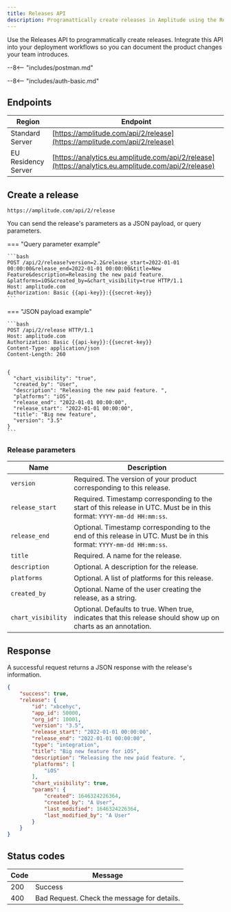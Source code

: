 ```yaml
---
title: Releases API
description: Programattically create releases in Amplitude using the Releases API.
---
```


Use the Releases API to programmatically create releases. Integrate this API into your deployment workflows so you can document the product changes your team introduces.

--8<-- "includes/postman.md"

--8<-- "includes/auth-basic.md"

## Endpoints

| Region | Endpoint |
| --- | --- |
| Standard Server | [https://amplitude.com/api/2/release](https://amplitude.com/api/2/release) |
| EU Residency Server | [https://analytics.eu.amplitude.com/api/2/release](https://analytics.eu.amplitude.com/api/2/release) |

## Create a release

`https://amplitude.com/api/2/release`

You can send the release's parameters as a JSON payload, or query parameters.

=== "Query parameter example"

    ```bash
    POST /api/2/release?version=2.2&release_start=2022-01-01 00:00:00&release_end=2022-01-01 00:00:00&title=New Feature&description=Releasing the new paid feature. &platforms=iOS&created_by=&chart_visibility=true HTTP/1.1
    Host: amplitude.com
    Authorization: Basic {{api-key}}:{{secret-key}}
    ```
=== "JSON payload example"

    ```bash
    POST /api/2/release HTTP/1.1
    Host: amplitude.com
    Authorization: Basic {{api-key}}:{{secret-key}}
    Content-Type: application/json
    Content-Length: 260


    {
      "chart_visibility": "true",
      "created_by": "User",
      "description": "Releasing the new paid feature. ",
      "platforms": "iOS",
      "release_end": "2022-01-01 00:00:00",
      "release_start": "2022-01-01 00:00:00",
      "title": "Big new feature",
      "version": "3.5"
    }
    ```

### Release parameters

|<div class="big-column">Name</div>|Description|
|----|-------|
|`version`|Required. The version of your product corresponding to this release.|
|`release_start`| Required. Timestamp corresponding to the start of this release in UTC. Must be in this format: `YYYY-mm-dd HH:mm:ss`.|
|`release_end`| Optional. Timestamp corresponding to the end of this release in UTC. Must be in this format: `YYYY-mm-dd HH:mm:ss`.|
|`title`|Required. A name for the release.|
|`description`|Optional. A description for the release.|
|`platforms`|Optional. A list of platforms for this release.|
|`created_by`| Optional. Name of the user creating the release, as a string.|
|`chart_visibility`| Optional. Defaults to true. When true, indicates that this release should show up on charts as an annotation.|

## Response

A successful request returns a JSON response with the release's information.

```json
{
    "success": true,
    "release": {
        "id": "xbcehyc",
        "app_id": 50000,
        "org_id": 10001,
        "version": "3.5",
        "release_start": "2022-01-01 00:00:00",
        "release_end": "2022-01-01 00:00:00",
        "type": "integration",
        "title": "Big new feature for iOS",
        "description": "Releasing the new paid feature. ",
        "platforms": [
            "iOS"
        ],
        "chart_visibility": true,
        "params": {
            "created": 1646324226364,
            "created_by": "A User",
            "last_modified": 1646324226364,
            "last_modified_by": "A User"
        }
    }
}
```

## Status codes

|Code|Message|
|----|------|
|200|Success|
|400|Bad Request. Check the message for details.|
